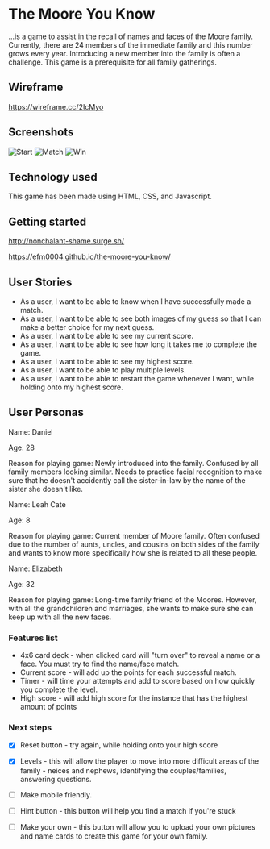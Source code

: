 # The Moore You Know 
...is a game to assist in the recall of names and faces of the Moore family. Currently, there are 24 members of the immediate family and this number grows every year. Introducing a new member into the family is often a challenge. This game is a prerequisite for all family gatherings.

## Wireframe

https://wireframe.cc/2IcMyo

## Screenshots
![Start](https://i.imgur.com/wTR4E1R.png)
![Match](https://i.imgur.com/DQPXpG6.png)
![Win](https://i.imgur.com/c0g5Gic.png)

## Technology used

This game has been made using HTML, CSS, and Javascript. 

## Getting started

http://nonchalant-shame.surge.sh/

https://efm0004.github.io/the-moore-you-know/


## User Stories

* As a user, I want to be able to know when I have successfully made a match. 
* As a user, I want to be able to see both images of my guess so that I can make a better choice for my next guess. 
* As a user, I want to be able to see my current score. 
* As a user, I want to be able to see how long it takes me to complete the game. 
* As a user, I want to be able to see my highest score. 
* As a user, I want to be able to play multiple levels. 
* As a user, I want to be able to restart the game whenever I want, while holding onto my highest score. 

## User Personas

Name: Daniel

Age: 28

Reason for playing game: Newly introduced into the family. Confused by all family members looking similar. Needs to practice facial recognition to make sure that he doesn't accidently call the sister-in-law by the name of the sister she doesn't like. 

Name: Leah Cate

Age: 8

Reason for playing game: Current member of Moore family. Often confused due to the number of aunts, uncles, and cousins on both sides of the family and wants to know more specifically how she is related to all these people. 

Name: Elizabeth

Age: 32

Reason for playing game: Long-time family friend of the Moores. However, with all the grandchildren and marriages, she wants to make sure she can keep up with all the new faces. 

### Features list

* 4x6 card deck - when clicked card will "turn over" to reveal a name or a face. You must try to find the name/face match.
* Current score - will add up the points for each successful match.
* Timer - will time your attempts and add to score based on how quickly you complete the level. 
* High score - will add high score for the instance that has the highest amount of points

### Next steps

- [x] Reset button - try again, while holding onto your high score

- [x] Levels - this will allow the player to move into more difficult areas of the family - neices and nephews, identifying the couples/families, answering questions. 

- [ ] Make mobile friendly.

- [ ] Hint button - this button will help you find a match if you're stuck

- [ ] Make your own - this button will allow you to upload your own pictures and name cards to create this game for your own family. 
